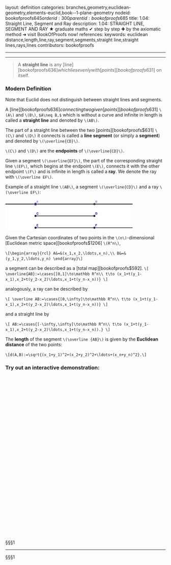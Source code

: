 layout: definition
categories: branches,geometry,euclidean-geometry,elements-euclid,book--1-plane-geometry
nodeid: bookofproofs$645
orderid: 300
parentid: bookofproofs$685
title: 1.04: Straight Line, Segment and Ray
description: 1.04: STRAIGHT LINE, SEGMENT AND RAY ★ graduate maths ✔ step by step ✚ by the axiomatic method ➜ visit BookOfProofs now!
references: 
keywords: euclidean distance,length,line,ray,segment,segments,straight line,straight lines,rays,lines
contributors: bookofproofs

---


---



> A **straight line** is any [line][bookofproofs$636] which lies evenly with [points][bookofproofs$631] on itself.

### Modern Definition

Note that Euclid does not distinguish between straight lines and segments. 

A [line][bookofproofs$636] connecting two given [points][bookofproofs$631] `\(A\)` and `\(B\)`, `$A\neq B,$` which is without a curve and infinite in length is called a **straight line** and denoted by `\(AB\)`.

The part of a straight line between the two [points][bookofproofs$631] `\(C\)` and `\(D\)` it connects is called a **line segment** (or simply a **segment**) and denoted by `\(\overline{CD}\)`. 

`\(C\)` and `\(D\)` are the **endpoints** of `\(\overline{CD}\)`.
 
Given a segment `\(\overline{EF}\)`, the part of the corresponding straight line `\(EF\)`, which begins at the endpoint `\(E\)`, connects it with the other endpoint `\(F\)` and is infinite in length is called a **ray**. We denote the ray with `\(\overline EF\)`.


Example of a straight line `\(AB\)`, a segment `\(\overline{CD}\)` and a ray `\(\overline EF\)`:


![Fig5p1p1](https://github.com/bookofproofs/bookofproofs.github.io/blob/main/_sources/_assets/images/examples/Fig5p1p1.jpg?raw=true)


Given the Cartesian coordinates of two points in the `\(n\)`-dimensional [Euclidean metric space][bookofproofs$1206] `\(R^n\)`,

`\[\begin{array}{rcl}
A&=&(x_1,x_2,\ldots,x_n),\\
B&=&(y_1,y_2,\ldots,y_n)
\end{array}\]`


a segment can be described as a [total map][bookofproofs$592].
`\[
\overline{AB}:=\cases{[0,1]\to\mathbb R^n\\
t\to (x_1+t(y_1-x_1),x_2+t(y_2-x_2)\ldots,x_1+t(y_n-x_n))}
\]`

analogously, a ray can be described by 

`\[
\overline AB:=\cases{[0,\infty]\to\mathbb R^n\\
t\to (x_1+t(y_1-x_1),x_2+t(y_2-x_2)\ldots,x_1+t(y_n-x_n))}
\]`

and a straight line by


`\[
AB:=\cases{[-\infty,\infty]\to\mathbb R^n\\
t\to (x_1+t(y_1-x_1),x_2+t(y_2-x_2)\ldots,x_1+t(y_n-x_n)).}
\]`


The **length** of the segment `\(\overline {AB}\)` is given by the **Euclidean distance** of the two points:

`\[d(A,B):=\sqrt{(x_1+y_1)^2+(x_2+y_2)^2+\ldots+(x_n+y_n)^2}.\]`



### Try out an interactive demonstration:

<div id="boxE16491" class="jxgbox centered"  style="max-width:100%; width:500px; height:500px;"></div>
<div style ='clear:both'></div> 
 


§§§1

---

§§§1
<script type="text/javascript">
 var b = JXG.JSXGraph.initBoard('boxE16491', {boundingbox: [-5, 5, 5, -5]});
 
 var p1 = b.create('point',[-1.5,3], {name:'A',size:3});
 var p2 = b.create('point',[1.5,3], {name:'B',size:3});
 var p3 = b.create('point',[-1.5,0], {name:'C',size:3});
 var p4 = b.create('point',[1.5,-0], {name:'D',size:3});
 var p5 = b.create('point',[-1.5,-3], {name:'E',size:3});
 var p6 = b.create('point',[1.5,-3], {name:'F',size:3});
 
 var li1 = b.create('line',["A","B"], {straightFirst:true, straightLast:true, strokeWidth:2});
 var li2 = b.create('line',["C","D"], {straightFirst:false, straightLast:false, strokeWidth:2});
 var li3 = b.create('line',["E","F"], {straightFirst:false, straightLast:true, strokeWidth:2});

</script>
 
